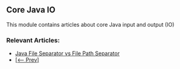 ## Core Java IO

This module contains articles about core Java input and output (IO)

### Relevant Articles: 

- [Java File Separator vs File Path Separator](https://www.surya.com/java-file-vs-file-path-separator)
- [[<-- Prev]](/core-java-modules/core-java-io-3)
